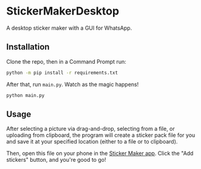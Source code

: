 # StickerMakerDesktop

A desktop sticker maker with a GUI for WhatsApp.

## Installation

Clone the repo, then in a Command Prompt run:
```cmd
python -m pip install -r requirements.txt
```
After that, run `main.py`. Watch as the magic happens!
```cmd
python main.py
```

## Usage

After selecting a picture via drag-and-drop, selecting from a file, or uploading from clipboard, the program will create a sticker pack file for you and save it at your specified location (either to a file or to clipboard).

Then, open this file on your phone in the [Sticker Maker app](https://play.google.com/store/apps/details?id=com.marsvard.stickermakerforwhatsapp). Click the "Add stickers" button, and you're good to go!
